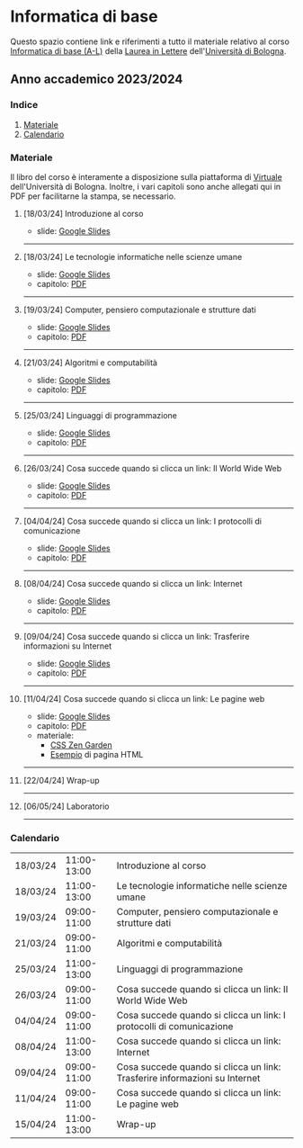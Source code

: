 # Informatica di base

Questo spazio contiene link e riferimenti a tutto il materiale relativo al corso [Informatica di base (A-L)](https://www.unibo.it/it/didattica/insegnamenti/insegnamento/2023/458983) della [Laurea in Lettere](https://corsi.unibo.it/laurea/lettere) dell'[Università di Bologna](http://www.unibo.it).


## Anno accademico 2023/2024

### Indice

1. [Materiale](#materiale)
2. [Calendario](#calendario)

### Materiale

Il libro del corso è interamente a disposizione sulla piattaforma di [Virtuale](https://virtuale.unibo.it) dell'Università di Bologna. Inoltre, i vari capitoli sono anche allegati qui in PDF per facilitarne la stampa, se necessario.

1. [18/03/24] Introduzione al corso
   * slide: [Google Slides](https://tinyurl.com/bi1819-00)
   <hr />

2. [18/03/24] Le tecnologie informatiche nelle scienze umane
   * slide: [Google Slides](https://tinyurl.com/bi1819-09)
   * capitolo: [PDF](https://basic-inf.github.io/2023-2024/chapters/09.pdf)
    <hr />
   
3. [19/03/24] Computer, pensiero computazionale e strutture dati
   * slide: [Google Slides](https://tinyurl.com/bi1819-01)
   * capitolo: [PDF](https://basic-inf.github.io/2023-2024/chapters/01.pdf)
   <hr />

4. [21/03/24] Algoritmi e computabilità
   * slide: [Google Slides](https://tinyurl.com/bi1819-02)
   * capitolo: [PDF](https://basic-inf.github.io/2023-2024/chapters/02.pdf)
   <hr />

5. [25/03/24] Linguaggi di programmazione
   * slide: [Google Slides](https://tinyurl.com/bi1819-03)
   * capitolo: [PDF](https://basic-inf.github.io/2023-2024/chapters/03.pdf)
   <hr />

6. [26/03/24] Cosa succede quando si clicca un link: Il World Wide Web
   * slide: [Google Slides](https://tinyurl.com/bi1819-04)
   * capitolo: [PDF](https://basic-inf.github.io/2023-2024/chapters/04.pdf)
   <hr />

7. [04/04/24] Cosa succede quando si clicca un link: I protocolli di comunicazione
   * slide: [Google Slides](https://tinyurl.com/bi1819-05)
   * capitolo: [PDF](https://basic-inf.github.io/2023-2024/chapters/05.pdf)
   <hr />

8. [08/04/24] Cosa succede quando si clicca un link: Internet
   * slide: [Google Slides](https://tinyurl.com/bi1819-06)
   * capitolo: [PDF](https://basic-inf.github.io/2023-2024/chapters/06.pdf)
   <hr />

9. [09/04/24] Cosa succede quando si clicca un link: Trasferire informazioni su Internet
   * slide: [Google Slides](https://tinyurl.com/bi1819-07)
   * capitolo: [PDF](https://basic-inf.github.io/2023-2024/chapters/07.pdf)
   <hr />

10. [11/04/24] Cosa succede quando si clicca un link: Le pagine web
    * slide: [Google Slides](https://tinyurl.com/bi1819-08)
    * capitolo: [PDF](https://basic-inf.github.io/2023-2024/chapters/08.pdf)
    * materiale:
      * [CSS Zen Garden](http://www.csszengarden.com/)
      * [Esempio](https://basic-inf.github.io/2023-2024/material/example.html) di pagina HTML
    <hr />

11. [22/04/24] Wrap-up
    <hr />

12. [06/05/24] Laboratorio
    <hr />


### Calendario

<table>
  <tr><td>18/03/24</td><td>11:00-13:00</td><td>Introduzione al corso</td></tr>
  <tr><td>18/03/24</td><td>11:00-13:00</td><td>Le tecnologie informatiche nelle scienze umane</td></tr>
  <tr><td>19/03/24</td><td>09:00-11:00</td><td>Computer, pensiero computazionale e strutture dati</td></tr>
  <tr><td>21/03/24</td><td>09:00-11:00</td><td>Algoritmi e computabilità</td></tr>
  <tr><td>25/03/24</td><td>11:00-13:00</td><td>Linguaggi di programmazione</td></tr>
  <tr><td>26/03/24</td><td>09:00-11:00</td><td>Cosa succede quando si clicca un link: Il World Wide Web</td></tr>
  <tr><td>04/04/24</td><td>09:00-11:00</td><td>Cosa succede quando si clicca un link: I protocolli di comunicazione</td></tr>
  <tr><td>08/04/24</td><td>11:00-13:00</td><td>Cosa succede quando si clicca un link: Internet</td></tr>
  <tr><td>09/04/24</td><td>09:00-11:00</td><td>Cosa succede quando si clicca un link: Trasferire informazioni su Internet</td></tr>
  <tr><td>11/04/24</td><td>09:00-11:00</td><td>Cosa succede quando si clicca un link: Le pagine web</td></tr>
  <tr><td>15/04/24</td><td>11:00-13:00</td><td>Wrap-up</td></tr>
</table>
    

